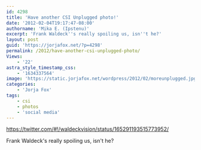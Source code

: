 ```yaml
---
id: 4298
title: 'Have another CSI Unplugged photo!'
date: '2012-02-04T19:17:47-08:00'
authorname: 'Mika E. (Ipstenu)'
excerpt: 'Frank Waldeck''s really spoiling us, isn''t he?'
layout: post
guid: 'https://jorjafox.net/?p=4298'
permalink: /2012/have-another-csi-unplugged-photo/
Views:
    - '22'
astra_style_timestamp_css:
    - '1634337564'
image: 'https://static.jorjafox.net/wordpress/2012/02/moreunplugged.jpg'
categories:
    - 'Jorja Fox'
tags:
    - csi
    - photos
    - 'social media'
---
```


https://twitter.com/#!/waldeckvision/status/165291193515773952/

Frank Waldeck's really spoiling us, isn't he?
